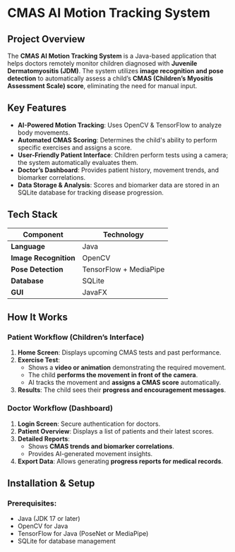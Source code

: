 # CMAS AI Motion Tracking System

## Project Overview
The **CMAS AI Motion Tracking System** is a Java-based application that helps doctors remotely monitor children diagnosed with **Juvenile Dermatomyositis (JDM)**. The system utilizes **image recognition and pose detection** to automatically assess a child’s **CMAS (Children’s Myositis Assessment Scale) score**, eliminating the need for manual input.

## Key Features
- **AI-Powered Motion Tracking**: Uses OpenCV & TensorFlow to analyze body movements.
- **Automated CMAS Scoring**: Determines the child's ability to perform specific exercises and assigns a score.
- **User-Friendly Patient Interface**: Children perform tests using a camera; the system automatically evaluates them.
- **Doctor’s Dashboard**: Provides patient history, movement trends, and biomarker correlations.
- **Data Storage & Analysis**: Scores and biomarker data are stored in an SQLite database for tracking disease progression.

##  Tech Stack
| Component            | Technology         |
|---------------------|-------------------|
| **Language**       | Java |
| **Image Recognition** | OpenCV |
| **Pose Detection** | TensorFlow + MediaPipe |
| **Database**       | SQLite |
| **GUI**           | JavaFX |

## How It Works
### Patient Workflow (Children’s Interface)
1. **Home Screen**: Displays upcoming CMAS tests and past performance.
2. **Exercise Test**:
   - Shows a **video or animation** demonstrating the required movement.
   - The child **performs the movement in front of the camera**.
   - AI tracks the movement and **assigns a CMAS score** automatically.
3. **Results**: The child sees their **progress and encouragement messages**.

### Doctor Workflow (Dashboard)
1. **Login Screen**: Secure authentication for doctors.
2. **Patient Overview**: Displays a list of patients and their latest scores.
3. **Detailed Reports**:
   - Shows **CMAS trends and biomarker correlations**.
   - Provides AI-generated movement insights.
4. **Export Data**: Allows generating **progress reports for medical records**.

## Installation & Setup
### Prerequisites:
- Java (JDK 17 or later)
- OpenCV for Java
- TensorFlow for Java (PoseNet or MediaPipe)
- SQLite for database management





